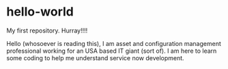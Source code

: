 # hello-world
My first repository. Hurray!!!!

Hello (whosoever is reading this), I am asset and configuration management professional working for an USA based IT giant (sort of). 
I am here to learn some coding to help me understand service now development.
